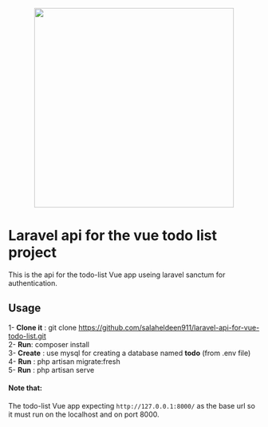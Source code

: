 <p align="center"><a href="https://laravel.com" target="_blank"><img src="https://raw.githubusercontent.com/laravel/art/master/logo-lockup/5%20SVG/2%20CMYK/1%20Full%20Color/laravel-logolockup-cmyk-red.svg" width="400"></a></p>

# Laravel api for the vue todo list project


This is the api for the todo-list Vue app useing laravel sanctum for authentication.

## Usage
1- **Clone it** : git clone https://github.com/salaheldeen911/laravel-api-for-vue-todo-list.git <br>
2- **Run**: composer install <br>
3- **Create** : use mysql for creating a database named **todo** (from .env file) <br>
4- **Run** : php artisan migrate:fresh <br>
5- **Run** : php artisan serve <br>

#### Note that:
The todo-list Vue app expecting ``` http://127.0.0.1:8000/ ``` as the base url so it must run on the localhost and on port 8000.
